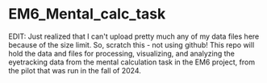 # EM6_Mental_calc_task
EDIT: Just realized that I can't upload pretty much any of my data files here because of the size limit. So, scratch this - not using github!
This repo will hold the data and files for processing, visualizing, and analyzing the eyetracking data from the mental calculation task in the EM6 project, from the pilot that was run in the fall of 2024.
